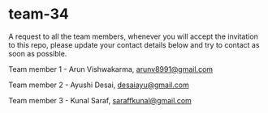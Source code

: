 # team-34

A request to all the team members, whenever you will accept the invitation to this repo, please update your contact details below and try to contact as soon as possible.

Team member 1 - Arun Vishwakarma, arunv8991@gmail.com

Team member 2 - Ayushi Desai, desaiayu@gmail.com

Team member 3 - Kunal Saraf, saraffkunal@gmail.com
